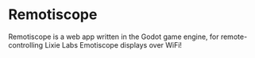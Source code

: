 # Remotiscope
Remotiscope is a web app written in the Godot game engine, for remote-controlling Lixie Labs Emotiscope displays over WiFi!

